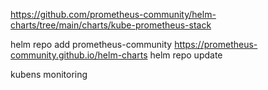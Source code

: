 https://github.com/prometheus-community/helm-charts/tree/main/charts/kube-prometheus-stack


helm repo add prometheus-community https://prometheus-community.github.io/helm-charts
helm repo update

kubens monitoring